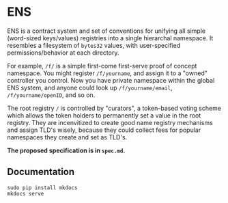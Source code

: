 ENS
===

ENS is a contract system and set of conventions for unifying all simple (word-sized keys/values) registries into a single hierarchal namespace. It resembles a filesystem of `bytes32` values, with user-specified permissions/behavior at each directory.

For example, `/f/` is a simple first-come first-serve proof of concept namespace. You might register `/f/yourname`, and assign it to a "owned" controller you control. Now you have private namespace within the global ENS system, and anyone could look up `/f/yourname/email`, `/f/yourname/openID`, and so on.

The root registry `/` is controlled by "curators", a token-based voting scheme which allows the token holders to permanently set a value in the root registry. They are incenvitized to create good name registry mechanisms and assign TLD's wisely, because they could collect fees for popular namespaces they create and set as TLD's.


**The proposed specification is in `spec.md`.**

## Documentation

```
sudo pip install mkdocs
mkdocs serve
```
